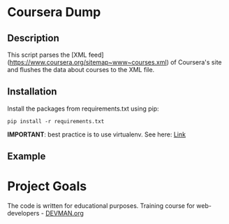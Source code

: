 # Coursera Dump
## Description
This script parses the [XML feed] (https://www.coursera.org/sitemap~www~courses.xml) of Coursera's site
and flushes the data about courses to the XML file.
## Installation
Install the packages from requirements.txt using pip:
```
pip install -r requirements.txt
```
**IMPORTANT**: best practice is to use virtualenv. See here: [Link](http://docs.python-guide.org/en/latest/dev/virtualenvs/)
## Example
# Project Goals

The code is written for educational purposes. Training course for web-developers - [DEVMAN.org](https://devman.org)
